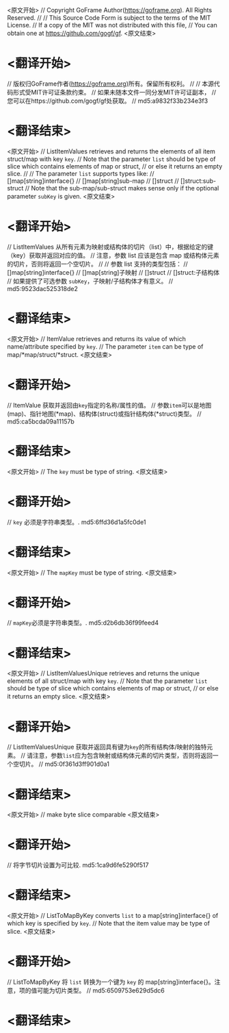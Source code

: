 
<原文开始>
// Copyright GoFrame Author(https://goframe.org). All Rights Reserved.
//
// This Source Code Form is subject to the terms of the MIT License.
// If a copy of the MIT was not distributed with this file,
// You can obtain one at https://github.com/gogf/gf.
<原文结束>

# <翻译开始>
// 版权归GoFrame作者(https://goframe.org)所有。保留所有权利。
//
// 本源代码形式受MIT许可证条款约束。
// 如果未随本文件一同分发MIT许可证副本，
// 您可以在https://github.com/gogf/gf处获取。
// md5:a9832f33b234e3f3
# <翻译结束>


<原文开始>
// ListItemValues retrieves and returns the elements of all item struct/map with key `key`.
// Note that the parameter `list` should be type of slice which contains elements of map or struct,
// or else it returns an empty slice.
//
// The parameter `list` supports types like:
// []map[string]interface{}
// []map[string]sub-map
// []struct
// []struct:sub-struct
// Note that the sub-map/sub-struct makes sense only if the optional parameter `subKey` is given.
<原文结束>

# <翻译开始>
// ListItemValues 从所有元素为映射或结构体的切片（list）中，根据给定的键（key）获取并返回对应的值。
// 注意，参数 list 应该是包含 map 或结构体元素的切片，否则将返回一个空切片。
// 
// 参数 list 支持的类型包括：
// []map[string]interface{}
// []map[string]子映射
// []struct
// []struct:子结构体
// 如果提供了可选参数 `subKey`，子映射/子结构体才有意义。
// md5:9523dac525318de2
# <翻译结束>


<原文开始>
// ItemValue retrieves and returns its value of which name/attribute specified by `key`.
// The parameter `item` can be type of map/*map/struct/*struct.
<原文结束>

# <翻译开始>
// ItemValue 获取并返回由`key`指定的名称/属性的值。
// 参数`item`可以是地图(map)、指针地图(*map)、结构体(struct)或指针结构体(*struct)类型。
// md5:ca5bcda09a11157b
# <翻译结束>


<原文开始>
// The `key` must be type of string.
<原文结束>

# <翻译开始>
// `key` 必须是字符串类型。. md5:6ffd36d1a5fc0de1
# <翻译结束>


<原文开始>
// The `mapKey` must be type of string.
<原文结束>

# <翻译开始>
// `mapKey`必须是字符串类型。. md5:d2b6db36f99feed4
# <翻译结束>


<原文开始>
// ListItemValuesUnique retrieves and returns the unique elements of all struct/map with key `key`.
// Note that the parameter `list` should be type of slice which contains elements of map or struct,
// or else it returns an empty slice.
<原文结束>

# <翻译开始>
// ListItemValuesUnique 获取并返回具有键为`key`的所有结构体/映射的独特元素。
// 请注意，参数`list`应为包含映射或结构体元素的切片类型，否则将返回一个空切片。
// md5:0f361d3ff901d0a1
# <翻译结束>


<原文开始>
// make byte slice comparable
<原文结束>

# <翻译开始>
// 将字节切片设置为可比较. md5:1ca9d6fe5290f517
# <翻译结束>


<原文开始>
// ListToMapByKey converts `list` to a map[string]interface{} of which key is specified by `key`.
// Note that the item value may be type of slice.
<原文结束>

# <翻译开始>
// ListToMapByKey 将 `list` 转换为一个键为 `key` 的 map[string]interface{}。注意，项的值可能为切片类型。
// md5:6509753e629d5dc6
# <翻译结束>

